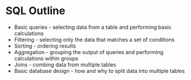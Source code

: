 SQL Outline
===========

* Basic queries - selecting data from a table and performing basic calculations
* Filtering - selecting only the data that matches a set of conditions
* Sorting - ordering results
* Aggregation - grouping the output of queries and performing calculations within groups
* Joins - combing data from multiple tables
* Basic database design - how and why to split data into multiple tables